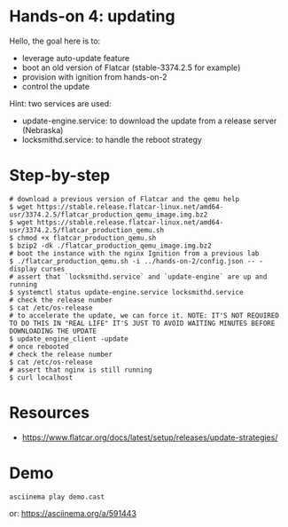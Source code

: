 # Hands-on 4: updating

Hello, the goal here is to:
* leverage auto-update feature
* boot an old version of Flatcar (stable-3374.2.5 for example)
* provision with ignition from hands-on-2
* control the update

Hint: two services are used:
* update-engine.service: to download the update from a release server (Nebraska)
* locksmithd.service: to handle the reboot strategy

# Step-by-step

```
# download a previous version of Flatcar and the qemu help
$ wget https://stable.release.flatcar-linux.net/amd64-usr/3374.2.5/flatcar_production_qemu_image.img.bz2
$ wget https://stable.release.flatcar-linux.net/amd64-usr/3374.2.5/flatcar_production_qemu.sh
$ chmod +x flatcar_production_qemu.sh
$ bzip2 -dk ./flatcar_production_qemu_image.img.bz2
# boot the instance with the nginx Ignition from a previous lab
$ ./flatcar_production_qemu.sh -i ../hands-on-2/config.json -- -display curses
# assert that `locksmithd.service` and `update-engine` are up and running
$ systemctl status update-engine.service locksmithd.service
# check the release number
$ cat /etc/os-release
# to accelerate the update, we can force it. NOTE: IT'S NOT REQUIRED TO DO THIS IN "REAL LIFE" IT'S JUST TO AVOID WAITING MINUTES BEFORE DOWNLOADING THE UPDATE
$ update_engine_client -update
# once rebooted
# check the release number
$ cat /etc/os-release
# assert that nginx is still running
$ curl localhost
```

# Resources

* https://www.flatcar.org/docs/latest/setup/releases/update-strategies/

# Demo

```
asciinema play demo.cast
```

or: https://asciinema.org/a/591443
